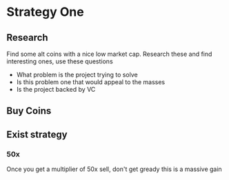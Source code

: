# Strategy One

## Research

Find some alt coins with a nice low market cap. Research these and find interesting ones, use these questions

- What problem is the project trying to solve
- Is this problem one that would appeal to the masses
- Is the project backed by VC

## Buy Coins

## Exist strategy

### 50x

Once you get a multiplier of 50x sell, don't get gready this is a massive gain

